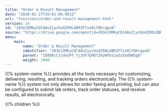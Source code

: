 ```yaml
---
title: "Order & Result Management"
date: "2020-02-27T20:01:00.961Z"
url: "functions/order-and-result-management.html"
version: 14
id: "103elDMKyCQlA8uZjycHzAZ90L6BR3FTzxRLYOKrgpo8"
source: "https://drive.google.com/open?id=103elDMKyCQlA8uZjycHzAZ90L6BR3FTzxRLYOKrgpo8"
menu:
    main:
        name: "Order & Result Management"
        identifier: "103elDMKyCQlA8uZjycHzAZ90L6BR3FTzxRLYOKrgpo8"
        parent: "1E0DKcCJjdeSPf_YjJUF7pMO72HzWYbsLw3cEmdGW5g0"
        weight: 1860
---
```









{{% system-name %}} provides all the tools necessary for customizing, delivering, resulting, and tracking orders electronically. The {{% system-name %}} system not only allows for order faxing and printing, but can also be configured to submit lab orders, track order statuses, and receive results, all electronically.







{{% children %}}

